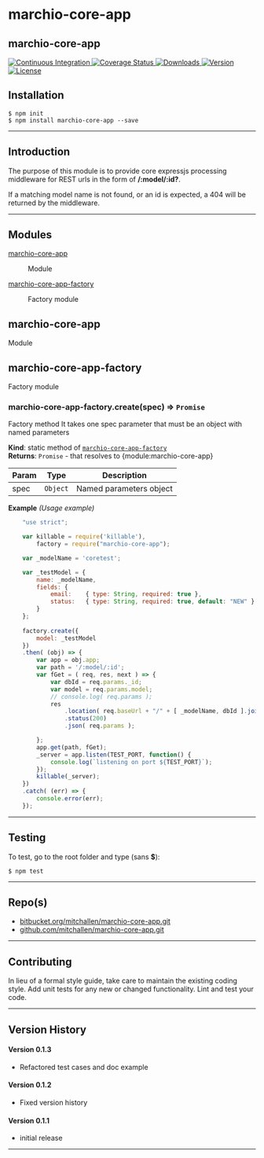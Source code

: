 marchio-core-app
==
marchio-core-app
--

<p align="left">
  <a href="https://travis-ci.org/mitchallen/marchio-core-app">
    <img src="https://img.shields.io/travis/mitchallen/marchio-core-app.svg?style=flat-square" alt="Continuous Integration">
  </a>
  <a href="https://codecov.io/gh/mitchallen/marchio-core-app">
    <img src="https://codecov.io/gh/mitchallen/marchio-core-app/branch/master/graph/badge.svg" alt="Coverage Status">
  </a>
  <a href="https://npmjs.org/package/marchio-core-app">
    <img src="http://img.shields.io/npm/dt/marchio-core-app.svg?style=flat-square" alt="Downloads">
  </a>
  <a href="https://npmjs.org/package/marchio-core-app">
    <img src="http://img.shields.io/npm/v/marchio-core-app.svg?style=flat-square" alt="Version">
  </a>
  <a href="https://npmjs.com/package/marchio-core-app">
    <img src="https://img.shields.io/github/license/mitchallen/marchio-core-app.svg" alt="License"></a>
  </a>
</p>

## Installation

    $ npm init
    $ npm install marchio-core-app --save
  
* * *

## Introduction

The purpose of this module is to provide core expressjs processing middleware for REST urls in the form of __/:model/:id?__.

If a matching model name is not found, or an id is expected, a 404 will be returned by the middleware.

* * *

## Modules

<dl>
<dt><a href="#module_marchio-core-app">marchio-core-app</a></dt>
<dd><p>Module</p>
</dd>
<dt><a href="#module_marchio-core-app-factory">marchio-core-app-factory</a></dt>
<dd><p>Factory module</p>
</dd>
</dl>

<a name="module_marchio-core-app"></a>

## marchio-core-app
Module

<a name="module_marchio-core-app-factory"></a>

## marchio-core-app-factory
Factory module

<a name="module_marchio-core-app-factory.create"></a>

### marchio-core-app-factory.create(spec) ⇒ <code>Promise</code>
Factory method 
It takes one spec parameter that must be an object with named parameters

**Kind**: static method of <code>[marchio-core-app-factory](#module_marchio-core-app-factory)</code>  
**Returns**: <code>Promise</code> - that resolves to {module:marchio-core-app}  

| Param | Type | Description |
| --- | --- | --- |
| spec | <code>Object</code> | Named parameters object |

**Example** *(Usage example)*  
```js
    "use strict";

    var killable = require('killable'),
        factory = require("marchio-core-app");

    var _modelName = 'coretest';

    var _testModel = {
        name: _modelName,
        fields: {
            email:    { type: String, required: true },
            status:   { type: String, required: true, default: "NEW" }
        }
    };
 
    factory.create({
        model: _testModel
    })
    .then( (obj) => {
        var app = obj.app;
        var path = '/:model/:id';
        var fGet = ( req, res, next ) => {
            var dbId = req.params._id; 
            var model = req.params.model;
            // console.log( req.params );
            res
                .location( req.baseUrl + "/" + [ _modelName, dbId ].join('/') )  // .location("/" + model + "/" + doc._id)
                .status(200)    
                .json( req.params );

        };
        app.get(path, fGet);
        _server = app.listen(TEST_PORT, function() {
            console.log(`listening on port ${TEST_PORT}`);   
        });
        killable(_server);
    })
    .catch( (err) => { 
        console.error(err); 
    });
```


* * *

## Testing

To test, go to the root folder and type (sans __$__):

    $ npm test
   
* * *
 
## Repo(s)

* [bitbucket.org/mitchallen/marchio-core-app.git](https://bitbucket.org/mitchallen/marchio-core-app.git)
* [github.com/mitchallen/marchio-core-app.git](https://github.com/mitchallen/marchio-core-app.git)

* * *

## Contributing

In lieu of a formal style guide, take care to maintain the existing coding style.
Add unit tests for any new or changed functionality. Lint and test your code.

* * *

## Version History

#### Version 0.1.3

* Refactored test cases and doc example

#### Version 0.1.2

* Fixed version history

#### Version 0.1.1 

* initial release

* * *
